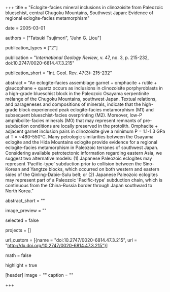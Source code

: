 +++
title = "Eclogite-facies mineral inclusions in clinozoisite from Paleozoic blueschist, central Chugoku Mountains, Southwest Japan: Evidence of regional eclogite-facies metamorphism"

date = 2005-03-01

authors = ["Tatsuki Tsujimori", "Juhn G. Liou"]

publication_types = ["2"]

publication = "*International Geology Review*, v. 47, no. 3, p. 215-232, doi:10.2747/0020-6814.47.3.215"

publication_short = "Int. Geol. Rev. 47(3): 215-232"

abstract = "An eclogite-facies assemblage garnet + omphacite + rutile + glaucophane + quartz occurs as inclusions in clinozoisite porphyroblasts in a high-grade blueschist block in the Paleozoic Osayama serpentinite mélange of the Chugoku Mountains, southwest Japan. Textual relations, and parageneses and compositions of minerals, indicate that the high-grade block experienced peak eclogite-facies metamorphism (M1) and subsequent blueschist-facies overprinting (M2). Moreover, low-P amphibolite-facies minerals (M0) that may represent remnants of pre-subduction conditions are locally preserved in the protolith. Omphacite + adjacent garnet inclusion pairs in clinozoisite give a minimum P = 1.1-1.3 GPa at T = ~480-550°C. Many petrologic similarities between the Osayama eclogite and the Hida Mountains eclogite provide evidence for a regional eclogite-facies metamorphism in Paleozoic terranes of southwest Japan. Considering available petrotectonic information regarding eastern Asia, we suggest two alternative models: (1) Japanese Paleozoic eclogites may represent 'Pacific-type' subduction prior to collision between the Sino-Korean and Yangtze blocks, which occurred on both western and eastern sides of the Qinling-Dabie-Sulu belt; or (2) Japanese Paleozoic eclogites may represent part of a Paleozoic 'Pacific-type' subduction chain, which is continuous from the China-Russia border through Japan southward to North Korea."

abstract_short = ""

image_preview = ""

selected = false

projects = []

url_custom = [{name = "doi:10.2747/0020-6814.47.3.215", url = "http://dx.doi.org/10.2747/0020-6814.47.3.215"}]

math = false

highlight = true

[header]
image = ""
caption = ""

+++
